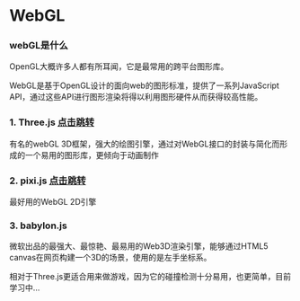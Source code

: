# WebGL

###  webGL是什么

OpenGL大概许多人都有所耳闻，它是最常用的跨平台图形库。

WebGL是基于OpenGL设计的面向web的图形标准，提供了一系列JavaScript API，通过这些API进行图形渲染将得以利用图形硬件从而获得较高性能。



### 1. Three.js [点击跳转](./threejs)

有名的webGL 3D框架，强大的绘图引擎，通过对WebGL接口的封装与简化而形成的一个易用的图形库，更倾向于动画制作



### 2. pixi.js [点击跳转](./pixijs)

最好用的WebGL 2D引擎



### 3. babylon.js

微软出品的最强大、最惊艳、最易用的Web3D渲染引擎，能够通过HTML5 canvas在网页构建一个3D的场景，使用的是左手坐标系。

相对于Three.js更适合用来做游戏，因为它的碰撞检测十分易用，也更简单，目前学习中…

